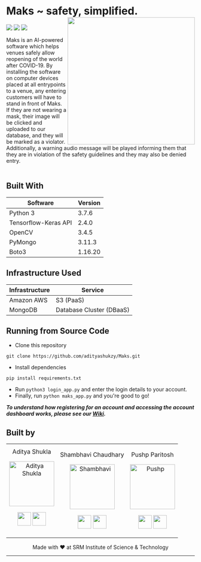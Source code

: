 # Maks ~ safety, simplified. <img src=https://maks-images-aws-bucket.s3.ap-south-1.amazonaws.com/maks-logo.png width=340 align='right'>
![](https://img.shields.io/github/forks/adityashukzy/Maks?style=for-the-badge)
![](https://img.shields.io/github/stars/adityashukzy/Maks?color=purple&style=for-the-badge)
![](https://img.shields.io/github/license/adityashukzy/Maks?style=for-the-badge)

Maks is an AI-powered software which helps venues safely allow reopening of the world after COVID-19. By installing the software on computer devices placed at all entrypoints to a venue, any entering customers will have to stand in front of Maks. If they are not wearing a mask, their image will be clicked and uploaded to our database, and they will be marked as a violator. Additionally, a warning audio message will be played informing them that they are in violation of the safety guidelines and they may also be denied entry.
<br><br>


## Built With
| Software | Version |
|----------|---------|
| Python 3 | 3.7.6 |
| Tensorflow-Keras API | 2.4.0 |
| OpenCV | 3.4.5 |
| PyMongo | 3.11.3 |
| Boto3 | 1.16.20 |

## Infrastructure Used
| Infrastructure | Service |
|----------|-------------|
| Amazon AWS | S3 (PaaS) |
| MongoDB | Database Cluster (DBaaS) |


## Running from Source Code
* Clone this repository
```
git clone https://github.com/adityashukzy/Maks.git
```
* Install dependencies
```
pip install requirements.txt
```
* Run `python3 login_app.py` and enter the login details to your account.
* Finally, run `python maks_app.py` and you're good to go!

***To understand how registering for an account and accessing the account dashboard works, please see our <a href='https://github.com/adityashukzy/Maks/wiki/The-Login-Process'>Wiki</a>.***
<br>

## Built by
<table align="center">
<tr align="center">


<td width:25%>
Aditya Shukla

<p align="center">
<img src = "https://avatars1.githubusercontent.com/u/20011207?s=400&u=7570f3915eca3bcd55cd72c60038e4f68965db4b&v=4"  height="120" alt="Aditya Shukla">
</p>
<p align="center">
<a href = "https://github.com/adityashukzy"><img src = "http://www.iconninja.com/files/241/825/211/round-collaboration-social-github-code-circle-network-icon.svg" width="36" height = "36"/></a>
<a href = "https://www.linkedin.com/in/aditya-shukla-975940188/">
<img src = "http://www.iconninja.com/files/863/607/751/network-linkedin-social-connection-circular-circle-media-icon.svg" width="36" height="36"/>
</a>
</p>
</td>


<td width:25%>

Shambhavi Chaudhary

<p align="center">
<img src = "https://media-exp1.licdn.com/dms/image/C5603AQHDMfOKs3AtQg/profile-displayphoto-shrink_800_800/0/1592561627052?e=1625702400&v=beta&t=cHDqjs0VlVUtu-_vy8a3XRUM00NRaqmBuNuXN2OO5HA"  height="120" alt="Shambhavi">
</p>
<p align="center">
<a href = "https://github.com/Shambhavi272000"><img src = "http://www.iconninja.com/files/241/825/211/round-collaboration-social-github-code-circle-network-icon.svg" width="36" height = "36"/></a>
<a href = "https://www.linkedin.com/in/shambhavi-chaudhary-53268018b/">
<img src = "http://www.iconninja.com/files/863/607/751/network-linkedin-social-connection-circular-circle-media-icon.svg" width="36" height="36"/>
</a>
</p>
</td>

<td width:25%>

Pushp Paritosh

<p align="center">
<img src = "https://media-exp3.licdn.com/dms/image/C4E03AQEs9AeqD_6jog/profile-displayphoto-shrink_200_200/0/1621154467029?e=1628726400&v=beta&t=iMYJKQZb-HBrAaAphL6zO8A1xfH1ERYJBgzNIOx7k6k"  height="120" alt="Pushp">
</p>
<p align="center">
<a href = "https://github.com/pushpparitosh2000"><img src = "http://www.iconninja.com/files/241/825/211/round-collaboration-social-github-code-circle-network-icon.svg" width="36" height = "36"/></a>
<a href = "https://www.linkedin.com/in/pushp-paritosh-14359b181/">
<img src = "http://www.iconninja.com/files/863/607/751/network-linkedin-social-connection-circular-circle-media-icon.svg" width="36" height="36"/>
</a>
</p>
</td>

</table>

<p align="center">Made with ❤️ at SRM Institute of Science & Technology</p>
<hr>
